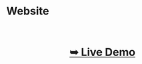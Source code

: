 # Website

</br>

<h1 align="center"> 

<a href="https://anshsachan.github.io"><strong> ➥ Live Demo</strong></a>
</h1>
